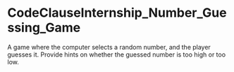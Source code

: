 # CodeClauseInternship_Number_Guessing_Game
A game where the computer selects a random number, and the player guesses it. Provide hints on whether the guessed number is too high or too low.
